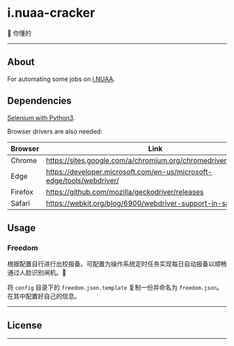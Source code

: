 # i.nuaa-cracker

🐀 你懂的

---

## About

For automating some jobs on [i.NUAA](https://i.nuaa.edu.cn).

## Dependencies

[Selenium with Python3](https://selenium-python.readthedocs.io/).

Browser drivers are also needed:

| Browser | Link                                                         |
| ------- | ------------------------------------------------------------ |
| Chrome  | https://sites.google.com/a/chromium.org/chromedriver/downloads |
| Edge    | https://developer.microsoft.com/en-us/microsoft-edge/tools/webdriver/ |
| Firefox | https://github.com/mozilla/geckodriver/releases              |
| Safari  | https://webkit.org/blog/6900/webdriver-support-in-safari-10/ |

## Usage

### Freedom

根据配置自行进行出校报备。可配置为操作系统定时任务实现每日自动报备以顺畅通过人脸识别闸机。💩

将 `config` 目录下的 `freedom.json.template` 复制一份并命名为 `freedom.json`。在其中配置好自己的信息。

---

## License



---

